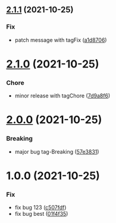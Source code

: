 ## [2.1.1](https://github.com/eoludotun/tag-8/compare/v2.1.0...v2.1.1) (2021-10-25)


### Fix

* patch message with tagFix ([a1d8706](https://github.com/eoludotun/tag-8/commit/a1d870602a255bb73a34e2c2e89444b4199327e6))

# [2.1.0](https://github.com/eoludotun/tag-8/compare/v2.0.0...v2.1.0) (2021-10-25)


### Chore

* minor release with tagChore ([7d9a8f6](https://github.com/eoludotun/tag-8/commit/7d9a8f68f39e100bfb1b9a1498c6bee5f55a2a3a))

# [2.0.0](https://github.com/eoludotun/tag-8/compare/v1.0.0...v2.0.0) (2021-10-25)


### Breaking

* major  bug tag-Breaking ([57e3831](https://github.com/eoludotun/tag-8/commit/57e3831fcd9157dd3820b3b443ae0fa75902c2cc))

# 1.0.0 (2021-10-25)


### Fix

* fix bug 123 ([c507fdf](https://github.com/eoludotun/tag-8/commit/c507fdf5be69e5818ac9564cd389594a6804be96))
* fix bug best ([01f4f35](https://github.com/eoludotun/tag-8/commit/01f4f358cd624dd98d48bb53b250f393aeeb2951))
